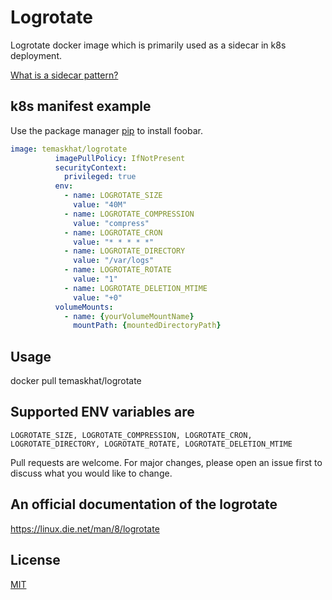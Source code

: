 # Logrotate

Logrotate docker image which is primarily used as a sidecar in k8s deployment.

[What is a sidecar pattern?](https://www.magalix.com/blog/the-sidecar-pattern)

## k8s manifest example

Use the package manager [pip](https://pip.pypa.io/en/stable/) to install foobar.

```yaml
image: temaskhat/logrotate
          imagePullPolicy: IfNotPresent
          securityContext:
            privileged: true
          env:
            - name: LOGROTATE_SIZE
              value: "40M"
            - name: LOGROTATE_COMPRESSION
              value: "compress"
            - name: LOGROTATE_CRON
              value: "* * * * *" 
            - name: LOGROTATE_DIRECTORY
              value: "/var/logs"
            - name: LOGROTATE_ROTATE
              value: "1"
            - name: LOGROTATE_DELETION_MTIME
              value: "+0"
          volumeMounts:
            - name: {yourVolumeMountName}
              mountPath: {mountedDirectoryPath}
```

## Usage

docker pull temaskhat/logrotate

## Supported ENV variables are 
```
LOGROTATE_SIZE, LOGROTATE_COMPRESSION, LOGROTATE_CRON, LOGROTATE_DIRECTORY, LOGROTATE_ROTATE, LOGROTATE_DELETION_MTIME
```

Pull requests are welcome. For major changes, please open an issue first to discuss what you would like to change.

## An official documentation of the logrotate
https://linux.die.net/man/8/logrotate

## License
[MIT](https://choosealicense.com/licenses/mit/)
